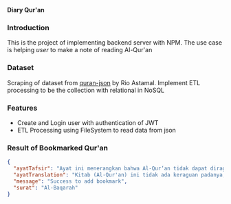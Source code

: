 **Diary Qur'an**

### Introduction
This is the project of implementing backend server with NPM. The use case is helping *user* to make a note of reading Al-Qur'an

### Dataset
Scraping of dataset from [quran-json](https://github.com/rioastamal/quran-json) by Rio Astamal. Implement ETL processing to be the collection with relational in NoSQL

### Features
* Create and Login user with authentication of JWT
* ETL Processing using FileSystem to read data from json

### Result of Bookmarked Qur'an
```json
{
  "ayatTafsir": "Ayat ini menerangkan bahwa Al-Qur‘an tidak dapat diragukan, karena ia wahyu Allah swt yang diturunkan kepada Nabi Muhammad saw Nabi yang terakhir dengan perantaraan Jibril a.s. :\n\nDan sungguh (Al-Qur‘an) ini benar-benar diturunkan oleh Tuhan seluruh alam, yang dibawa oleh ar-Ruh al-Amin (Jibril) (asy-Syu‘ara‘/26: 192-193).\n\nYang dimaksud “Al-Kitab” (wahyu) di sini ialah Al-Qur‘an. Disebut “Al-Kitab” sebagai isyarat bahwa Al-Qur‘an harus ditulis, karena itu Nabi Muhammad saw memerintahkan para sahabat menulis ayat-ayat Al-Qur‘an. \n\nAl-Qur‘an merupakan bimbingan bagi orang yang bertakwa, sehingga dia berbahagia hidup di dunia dan di akhirat nanti. Orang yang bertakwa ialah orang yang memelihara dan menjaga dirinya dari azab Allah dengan selalu melaksanakan perintah-perintah Allah dan menjauhi larangan-larangan-Nya. Di antara tanda-tanda orang yang bertakwa ialah sebagaimana yang tersebut pada ayat-ayat berikut:",
  "ayatTranslation": "Kitab (Al-Qur'an) ini tidak ada keraguan padanya; petunjuk bagi mereka yang bertakwa,",
  "message": "Success to add bookmark",
  "surat": "Al-Baqarah"
}
```
